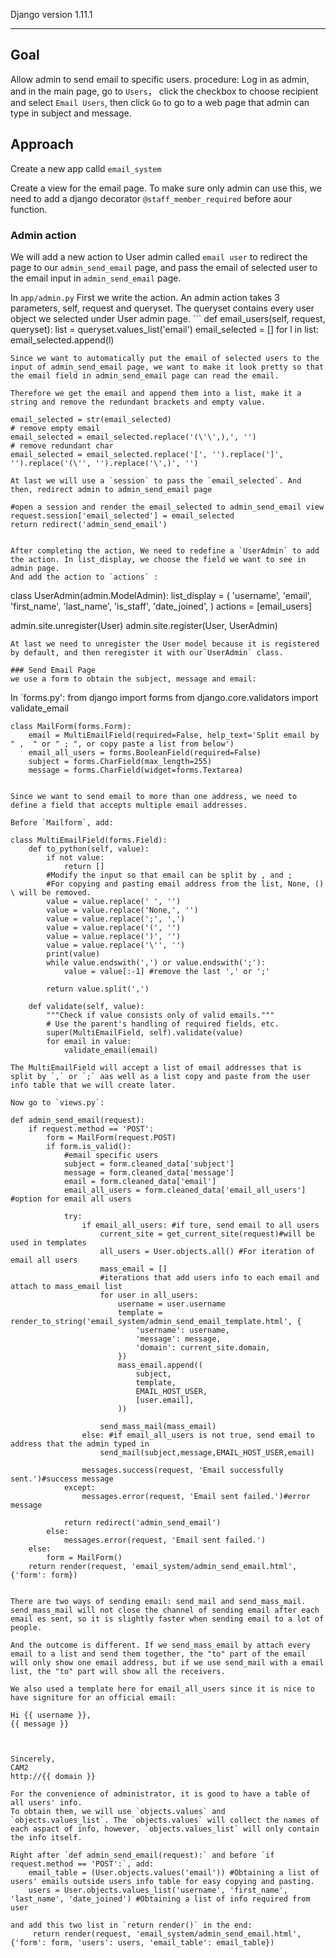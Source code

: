 Django version 1.11.1
***
## Goal
Allow admin to send email to specific users.
procedure:
Log in as admin, and in the main page, go to `Users`， click the checkbox to choose recipient and select `Email Users`, then click `Go` to go to a web page that admin can type in subject and message.

## Approach
Create a new app calld `email_system`
  
Create a view for the email page. To make sure only admin can use this, we need to add a django decorator `@staff_member_required` before aour function.

### Admin action
We will add a new action to User admin called `email user` to redirect the page to our `admin_send_email` page, and pass the email of selected user to the email input in `admin_send_email` page.
  
In `app/admin.py`
First we write the action. An admin action takes 3 parameters, self, request and queryset.
The queryset contains every user object we selected under User admin page. ```
def email_users(self, request, queryset):
    list = queryset.values_list('email')
    email_selected = []
    for l in list:
        email_selected.append(l)
```
Since we want to automatically put the email of selected users to the input of admin_send_email page, we want to make it look pretty so that the email field in admin_send_email page can read the email.
  
Therefore we get the email and append them into a list, make it a string and remove the redundant brackets and empty value. 

```
    email_selected = str(email_selected)
    # remove empty email
    email_selected = email_selected.replace('(\'\',),', '')
    # remove redundant char
    email_selected = email_selected.replace('[', '').replace(']', '').replace('(\'', '').replace('\',)', '')

```
At last we will use a `session` to pass the `email_selected`. And then, redirect admin to admin_send_email page
```
    #open a session and render the email_selected to admin_send_email view
    request.session['email_selected'] = email_selected
    return redirect('admin_send_email')
```

After completing the action, We need to redefine a `UserAdmin` to add the action. In list_display, we choose the field we want to see in admin page.
And add the action to `actions` :
```
class UserAdmin(admin.ModelAdmin):
    list_display = (
        'username',
        'email',
        'first_name',
        'last_name',
        'is_staff',
        'date_joined',
    )
    actions = [email_users]

admin.site.unregister(User)
admin.site.register(User, UserAdmin)
```
At last we need to unregister the User model because it is registered by default, and then reregister it with our`UserAdmin` class.

### Send Email Page
we use a form to obtain the subject, message and email:
```
In `forms.py':
    from django import forms
    from django.core.validators import validate_email
    
    class MailForm(forms.Form):
        email = MultiEmailField(required=False, help_text='Split email by " ,  " or " ; ", or copy paste a list from below')
        email_all_users = forms.BooleanField(required=False)
        subject = forms.CharField(max_length=255)
        message = forms.CharField(widget=forms.Textarea)
```

Since we want to send email to more than one address, we need to define a field that accepts multiple email addresses.
  
Before `Mailform`, add:
```
    class MultiEmailField(forms.Field):
        def to_python(self, value):
            if not value:
                return []
            #Modify the input so that email can be split by , and ;
            #For copying and pasting email address from the list, None, () \ will be removed.
            value = value.replace(' ', '') 
            value = value.replace('None,', '') 
            value = value.replace(';', ',')
            value = value.replace('(', '')
            value = value.replace(')', '')
            value = value.replace('\'', '')
            print(value)
            while value.endswith(',') or value.endswith(';'):
                value = value[:-1] #remove the last ',' or ';'

            return value.split(',')

        def validate(self, value):
            """Check if value consists only of valid emails."""
            # Use the parent's handling of required fields, etc.
            super(MultiEmailField, self).validate(value)
            for email in value:
                validate_email(email)
```
The MultiEmailField will accept a list of email addresses that is split by `,` or `;` aas well as a list copy and paste from the user info table that we will create later.
  
Now go to `views.py`:
```
    def admin_send_email(request):
        if request.method == 'POST':
            form = MailForm(request.POST)
            if form.is_valid():
                #email specific users
                subject = form.cleaned_data['subject']
                message = form.cleaned_data['message']
                email = form.cleaned_data['email']
                email_all_users = form.cleaned_data['email_all_users'] #option for email all users
                
                try:
                    if email_all_users: #if ture, send email to all users
                        current_site = get_current_site(request)#will be used in templates
                        all_users = User.objects.all() #For iteration of email all users
                        mass_email = []
                        #iterations that add users info to each email and attach to mass_email list
                        for user in all_users: 
                            username = user.username
                            template = render_to_string('email_system/admin_send_email_template.html', {
                                'username': username,
                                'message': message,
                                'domain': current_site.domain,
                            })
                            mass_email.append((
                                subject,
                                template,
                                EMAIL_HOST_USER,
                                [user.email],
                            ))
                            
                        send_mass_mail(mass_email)
                    else: #if email_all_users is not true, send email to address that the admin typed in
                        send_mail(subject,message,EMAIL_HOST_USER,email)

                    messages.success(request, 'Email successfully sent.')#success message
                except:
                    messages.error(request, 'Email sent failed.')#error message

                return redirect('admin_send_email')
            else:
                messages.error(request, 'Email sent failed.')
        else:
            form = MailForm()
        return render(request, 'email_system/admin_send_email.html', {'form': form})
 ```
 
There are two ways of sending email: send_mail and send_mass_mail. send_mass_mail will not close the channel of sending email after each email es sent, so it is slightly faster when sending email to a lot of people.
  
And the outcome is different. If we send_mass_email by attach every email to a list and send them together, the "to" part of the email will only show one email address, but if we use send_mail with a email list, the "to" part will show all the receivers.
  
We also used a template here for email_all_users since it is nice to have signiture for an official email:
```
    Hi {{ username }},
    {{ message }}



    Sincerely,
    CAM2
    http://{{ domain }}
```
For the convenience of administrator, it is good to have a table of all users' info.
To obtain them, we will use `objects.values` and `objects.values_list`. The `objects.values` will collect the names of each aspact of info, however, `objects.values_list` will only contain the info itself.
  
Right after `def admin_send_email(request):` and before `if request.method == 'POST':`, add:
    email_table = (User.objects.values('email')) #Obtaining a list of users' emails outside users info table for easy copying and pasting.
    users = User.objects.values_list('username', 'first_name', 'last_name', 'date_joined') #Obtaining a list of info required from user
    
and add this two list in `return render()` in the end:
     return render(request, 'email_system/admin_send_email.html', {'form': form, 'users': users, 'email_table': email_table})
